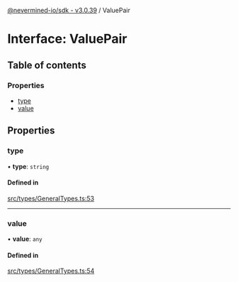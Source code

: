 [@nevermined-io/sdk - v3.0.39](../code-reference.md) / ValuePair

# Interface: ValuePair

## Table of contents

### Properties

- [type](ValuePair.md#type)
- [value](ValuePair.md#value)

## Properties

### type

• **type**: `string`

#### Defined in

[src/types/GeneralTypes.ts:53](https://github.com/nevermined-io/sdk-js/blob/25427eb0c0f0254c08ad8193d966cb0284e2bd07/src/types/GeneralTypes.ts#L53)

---

### value

• **value**: `any`

#### Defined in

[src/types/GeneralTypes.ts:54](https://github.com/nevermined-io/sdk-js/blob/25427eb0c0f0254c08ad8193d966cb0284e2bd07/src/types/GeneralTypes.ts#L54)
